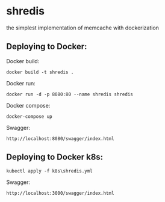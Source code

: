 # shredis
the simplest implementation of memcache with dockerization

## Deploying to Docker:
Docker build: 
```
docker build -t shredis .
```
Docker run: 
```
docker run -d -p 8080:80 --name shredis shredis
```
Docker compose:
```
docker-compose up
```
Swagger: 
```
http://localhost:8080/swagger/index.html
```
## Deploying to Docker k8s:
```
kubectl apply -f k8s\shredis.yml
```
Swagger: 
```
http://localhost:3000/swagger/index.html
```
